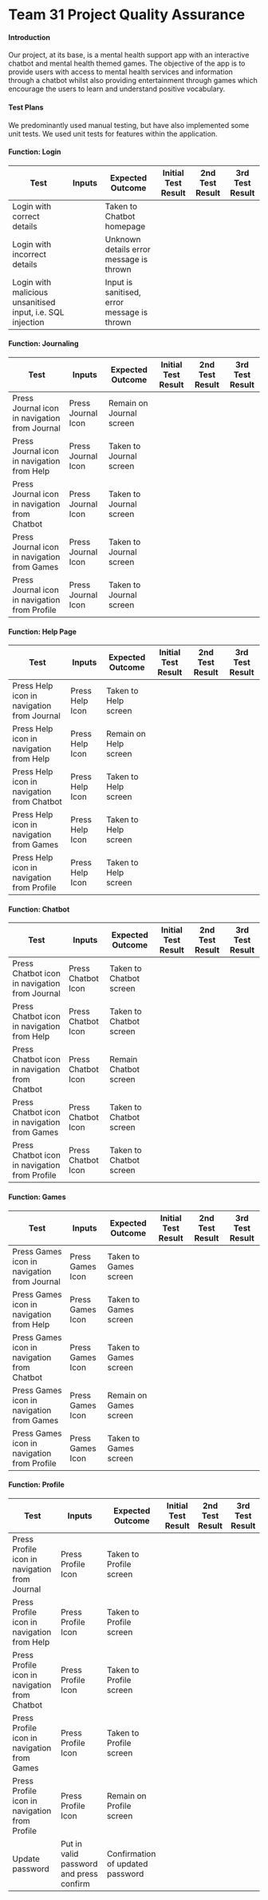 # Team 31 Project Quality Assurance

#### Introduction

Our project, at its base, is a mental health support app with an interactive chatbot and mental health themed games. The objective of the app is to provide users with access to mental health services and information through a chatbot whilst also providing entertainment through games which encourage the users to learn and understand positive vocabulary.

#### Test Plans

We predominantly used manual testing, but have also implemented some unit tests. We used unit tests for features within the application.

#### Function: Login 

|Test|Inputs|Expected Outcome|Initial Test Result|2nd Test Result|3rd Test Result|
|----|------|----------------|-------------------|---------------|---------------|
|Login with correct details||Taken to Chatbot homepage||||
|Login with incorrect details||Unknown details error message is thrown||||
|Login with malicious unsanitised input, i.e. SQL injection||Input is sanitised, error message is thrown||||


#### Function: Journaling 

|Test|Inputs|Expected Outcome|Initial Test Result|2nd Test Result|3rd Test Result|
|----|------|----------------|-------------------|---------------|---------------|
|Press Journal icon in navigation from Journal|Press Journal Icon|Remain on Journal screen||||
|Press Journal icon in navigation from Help|Press Journal Icon|Taken to Journal screen||||
|Press Journal icon in navigation from Chatbot|Press Journal Icon|Taken to Journal screen||||
|Press Journal icon in navigation from Games|Press Journal Icon|Taken to Journal screen||||
|Press Journal icon in navigation from Profile|Press Journal Icon|Taken to Journal screen||||


#### Function: Help Page 

|Test|Inputs|Expected Outcome|Initial Test Result|2nd Test Result|3rd Test Result|
|----|------|----------------|-------------------|---------------|---------------|
|Press Help icon in navigation from Journal|Press Help Icon|Taken to Help screen||||
|Press Help icon in navigation from Help|Press Help Icon|Remain on Help screen||||
|Press Help icon in navigation from Chatbot|Press Help Icon|Taken to Help screen||||
|Press Help icon in navigation from Games|Press Help Icon|Taken to Help screen||||
|Press Help icon in navigation from Profile|Press Help Icon|Taken to Help screen||||


#### Function: Chatbot 

|Test|Inputs|Expected Outcome|Initial Test Result|2nd Test Result|3rd Test Result|
|----|------|----------------|-------------------|---------------|---------------|
|Press Chatbot icon in navigation from Journal|Press Chatbot Icon|Taken to Chatbot screen||||
|Press Chatbot icon in navigation from Help|Press Chatbot Icon|Taken to Chatbot screen||||
|Press Chatbot icon in navigation from Chatbot|Press Chatbot Icon|Remain Chatbot screen||||
|Press Chatbot icon in navigation from Games|Press Chatbot Icon|Taken to Chatbot screen||||
|Press Chatbot icon in navigation from Profile|Press Chatbot Icon|Taken to Chatbot screen||||


#### Function: Games 

|Test|Inputs|Expected Outcome|Initial Test Result|2nd Test Result|3rd Test Result|
|----|------|----------------|-------------------|---------------|---------------|
|Press Games icon in navigation from Journal|Press Games Icon|Taken to Games screen||||
|Press Games icon in navigation from Help|Press Games Icon|Taken to Games screen||||
|Press Games icon in navigation from Chatbot|Press Games Icon|Taken to Games screen||||
|Press Games icon in navigation from Games|Press Games Icon|Remain on Games screen||||
|Press Games icon in navigation from Profile|Press Games Icon|Taken to Games screen||||


#### Function: Profile 

|Test|Inputs|Expected Outcome|Initial Test Result|2nd Test Result|3rd Test Result|
|----|------|----------------|-------------------|---------------|---------------|
|Press Profile icon in navigation from Journal|Press Profile Icon|Taken to Profile screen||||
|Press Profile icon in navigation from Help|Press Profile Icon|Taken to Profile screen||||
|Press Profile icon in navigation from Chatbot|Press Profile Icon|Taken to Profile screen||||
|Press Profile icon in navigation from Games|Press Profile Icon|Taken to Profile screen||||
|Press Profile icon in navigation from Profile|Press Profile Icon|Remain on Profile screen||||
|Update password|Put in valid password and press confirm|Confirmation of updated password||||

